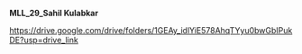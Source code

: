 **MLL_29_Sahil Kulabkar**



https://drive.google.com/drive/folders/1GEAy_idlYiE578AhqTYyu0bwGbIPukDE?usp=drive_link
